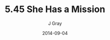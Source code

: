 ---
title: '5.45 She Has a Mission'
alt: 'Mysteries of the Arcana'
date: '2014-09-04'
author: 'J Gray'
artist: 'Keira'
chapter: '5 Inn Trouble'
filler: false
---